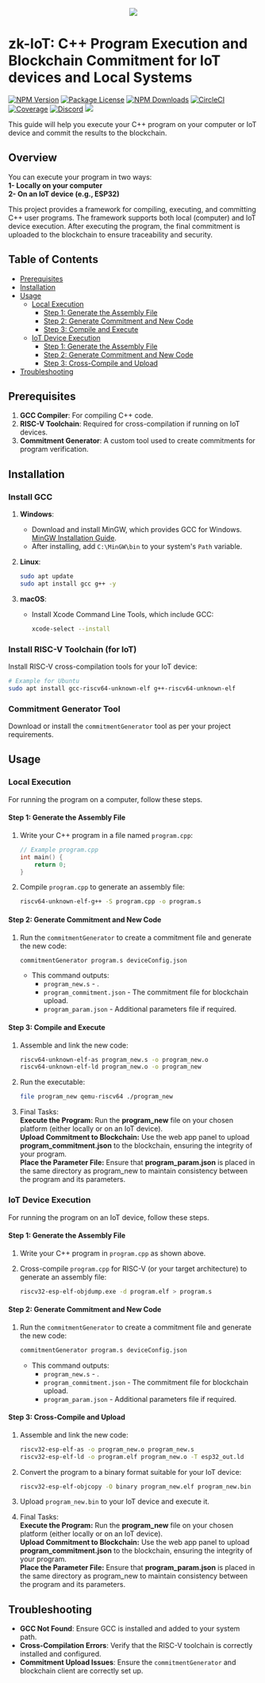 <p align="center">
  <a href="http://fidesonnova.io/" target="blank"><img src="https://fidesinnova.io/Download/logo/g-c-zk-c.png" /></a>
</p>



# zk-IoT: C++ Program Execution and Blockchain Commitment for IoT devices and Local Systems

<a href="https://www.npmjs.com/~nestjscore" target="_blank"><img src="https://img.shields.io/npm/v/@nestjs/core.svg" alt="NPM Version" /></a>
<a href="https://www.npmjs.com/~nestjscore" target="_blank"><img src="https://img.shields.io/npm/l/@nestjs/core.svg" alt="Package License" /></a>
<a href="https://www.npmjs.com/~nestjscore" target="_blank"><img src="https://img.shields.io/npm/dm/@nestjs/common.svg" alt="NPM Downloads" /></a>
<a href="https://circleci.com/gh/nestjs/nest" target="_blank"><img src="https://img.shields.io/circleci/build/github/nestjs/nest/master" alt="CircleCI" /></a>
<a href="https://coveralls.io/github/nestjs/nest?branch=master" target="_blank"><img src="https://coveralls.io/repos/github/nestjs/nest/badge.svg?branch=master#9" alt="Coverage" /></a>
<a href="https://discord.com/invite/NQdM6JGwcs" target="_blank"><img src="https://img.shields.io/badge/discord-online-brightgreen.svg" alt="Discord"/></a>
<a href="https://twitter.com/FidesInnova" target="_blank"><img src="https://img.shields.io/twitter/follow/nestframework.svg?style=social&label=Follow"></a>


This guide will help you execute your C++ program on your computer or IoT device and commit the results to the blockchain.

## Overview
You can execute your program in two ways:<br>
<b>1- Locally on your computer</b><br>
<b>2- On an IoT device (e.g., ESP32)</b><br>

This project provides a framework for compiling, executing, and committing C++ user programs. The framework supports both local (computer) and IoT device execution. After executing the program, the final commitment is uploaded to the blockchain to ensure traceability and security.

## Table of Contents
- [Prerequisites](#prerequisites)
- [Installation](#installation)
- [Usage](#usage)
  - [Local Execution](#local-execution)
    - [Step 1: Generate the Assembly File](#step-1-generate-the-assembly-file)
    - [Step 2: Generate Commitment and New Code](#step-2-generate-commitment-and-new-code)
    - [Step 3: Compile and Execute](#step-3-compile-and-execute)
  - [IoT Device Execution](#iot-device-execution)
    - [Step 1: Generate the Assembly File](#step-1-generate-the-assembly-file-1)
    - [Step 2: Generate Commitment and New Code](#step-2-generate-commitment-and-new-code-1)
    - [Step 3: Cross-Compile and Upload](#step-3-cross-compile-and-upload)
- [Troubleshooting](#troubleshooting)

## Prerequisites

1. **GCC Compiler**: For compiling C++ code.
2. **RISC-V Toolchain**: Required for cross-compilation if running on IoT devices.
3. **Commitment Generator**: A custom tool used to create commitments for program verification.

## Installation

### Install GCC

1. **Windows**:
   - Download and install MinGW, which provides GCC for Windows. [MinGW Installation Guide](http://www.mingw.org/wiki/Getting_Started).
   - After installing, add `C:\MinGW\bin` to your system's `Path` variable.

2. **Linux**:
   ```bash
   sudo apt update
   sudo apt install gcc g++ -y
   ```

3. **macOS**:
   - Install Xcode Command Line Tools, which include GCC:
     ```bash
     xcode-select --install
     ```

### Install RISC-V Toolchain (for IoT)

Install RISC-V cross-compilation tools for your IoT device:
```bash
# Example for Ubuntu
sudo apt install gcc-riscv64-unknown-elf g++-riscv64-unknown-elf
```

### Commitment Generator Tool

Download or install the `commitmentGenerator` tool as per your project requirements.

## Usage

### Local Execution

For running the program on a computer, follow these steps.

#### Step 1: Generate the Assembly File

1. Write your C++ program in a file named `program.cpp`:
   ```cpp
   // Example program.cpp
   int main() {
       return 0;
   }
   ```

2. Compile `program.cpp` to generate an assembly file:
   ```bash
   riscv64-unknown-elf-g++ -S program.cpp -o program.s
   ```

#### Step 2: Generate Commitment and New Code

1. Run the `commitmentGenerator` to create a commitment file and generate the new code:
   ```bash
   commitmentGenerator program.s deviceConfig.json
   ```
   - This command outputs:
     - `program_new.s` - .
     - `program_commitment.json` - The commitment file for blockchain upload.
     - `program_param.json` - Additional parameters file if required.

#### Step 3: Compile and Execute

1. Assemble and link the new code:
   ```bash
   riscv64-unknown-elf-as program_new.s -o program_new.o
   riscv64-unknown-elf-ld program_new.o -o program_new
   ```

2. Run the executable:
   ```bash
   file program_new qemu-riscv64 ./program_new
   ```
3. Final Tasks:<br>
   <b>Execute the Program:</b> Run the <b>program_new</b> file on your chosen platform (either locally or on an IoT device).<br>
   <b>Upload Commitment to Blockchain:</b> Use the web app panel to upload <b>program_commitment.json</b> to the blockchain, ensuring the integrity of your program.<br>
   <b>Place the Parameter File:</b> Ensure that <b>program_param.json</b> is placed in the same directory as program_new to maintain consistency between the program and its parameters.

### IoT Device Execution

For running the program on an IoT device, follow these steps.

#### Step 1: Generate the Assembly File

1. Write your C++ program in `program.cpp` as shown above.

2. Cross-compile `program.cpp` for RISC-V (or your target architecture) to generate an assembly file:
   ```bash
   riscv32-esp-elf-objdump.exe -d program.elf > program.s
   ```

#### Step 2: Generate Commitment and New Code

1. Run the `commitmentGenerator` to create a commitment file and generate the new code:
   ```bash
   commitmentGenerator program.s deviceConfig.json
   ```
   - This command outputs:
     - `program_new.s` - .
     - `program_commitment.json` - The commitment file for blockchain upload.
     - `program_param.json` - Additional parameters file if required.

#### Step 3: Cross-Compile and Upload

1. Assemble and link the new code:
   ```bash
   riscv32-esp-elf-as -o program_new.o program_new.s
   riscv32-esp-elf-ld -o program.elf program_new.o -T esp32_out.ld
      ```

2. Convert the program to a binary format suitable for your IoT device:
   ```bash
   riscv32-esp-elf-objcopy -O binary program_new.elf program_new.bin
   ```

3. Upload `program_new.bin` to your IoT device and execute it.

4. Final Tasks:<br>
   <b>Execute the Program:</b> Run the <b>program_new</b> file on your chosen platform (either locally or on an IoT device).<br>
   <b>Upload Commitment to Blockchain:</b> Use the web app panel to upload <b>program_commitment.json</b> to the blockchain, ensuring the integrity of your program.<br>
   <b>Place the Parameter File:</b> Ensure that <b>program_param.json</b> is placed in the same directory as program_new to maintain consistency between the program and its parameters.

## Troubleshooting

- **GCC Not Found**: Ensure GCC is installed and added to your system path.
- **Cross-Compilation Errors**: Verify that the RISC-V toolchain is correctly installed and configured.
- **Commitment Upload Issues**: Ensure the `commitmentGenerator` and blockchain client are correctly set up.

